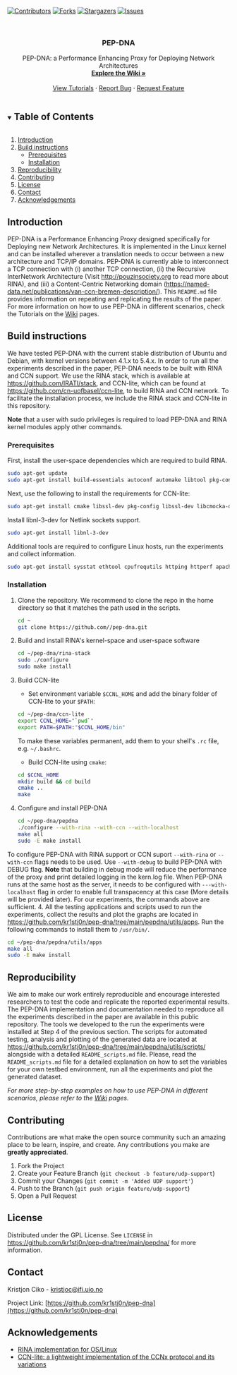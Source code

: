 <!-- PROJECT SHIELDS -->

[![Contributors][contributors-shield]][contributors-url]
[![Forks][forks-shield]][forks-url]
[![Stargazers][stars-shield]][stars-url]
[![Issues][issues-shield]][issues-url]

<!-- PROJECT LOGO -->
<br />
<p align="center">
  <h3 align="center">PEP-DNA</h3>

  <p align="center">
    PEP-DNA: a Performance Enhancing Proxy for Deploying Network Architectures
    <br />
    <a href="https://github.com/kr1stj0n/pep-dna/wiki"><strong>Explore the Wiki »</strong></a>
    <br />
    <br />
    <a href="https://github.com/kr1stj0n/pep-dna/wiki/Tutorials">View Tutorials</a>
    ·
    <a href="https://github.com/kr1stj0n/pep-dna/issues">Report Bug</a>
    ·
    <a href="https://github.com/kr1stj0n/pep-dna/issues">Request Feature</a>
  </p>
</p>


<!-- TABLE OF CONTENTS -->
<details open="open">
        <summary><h2 style="display: inline-block">Table of Contents</h2></summary>
        <ol>
        <li><a href="#introduction">Introduction</a></li>
        <li><a href="#build-instructions">Build instructions</a>
        <ul>
        <li><a href="#prerequisites">Prerequisites</a></li>
        <li><a href="#installation">Installation</a></li>
        </ul>
        </li>
        <li><a href="#reproducibility">Reproducibility</a></li>
        <li><a href="#contributing">Contributing</a></li>
        <li><a href="#license">License</a></li>
        <li><a href="#contact">Contact</a></li>
        <li><a href="#acknowledgements">Acknowledgements</a></li>
  </ol>
</details>


<!-- INTRODUCTION -->
## Introduction

PEP-DNA is a Performance Enhancing Proxy designed specifically for Deploying new Network Architectures. It is implemented in the Linux kernel and can be installed wherever a translation needs to occur between a new architecture and TCP/IP domains. PEP-DNA is currently able to interconnect a TCP connection with (i) another TCP connection, (ii) the Recursive InterNetwork Architecture (Visit http://pouzinsociety.org to read more about RINA), and (iii) a Content-Centric Networking domain (https://named-data.net/publications/van-ccn-bremen-description/). This `README.md` file provides information on repeating and replicating the results of the paper. For more information on how to use PEP-DNA in different scenarios, check the Tutorials on the <a href="https://github.com/kr1stj0n/pep-dna/wiki">Wiki</a> pages.

<!-- BUILD INSTRUCTIONS -->
## Build instructions

We have tested PEP-DNA with the current stable distribution of Ubuntu and Debian, with kernel versions between 4.1.x to 5.4.x. In order to run all the experiments described in the paper, PEP-DNA needs to be built with RINA and CCN support.
We use the RINA stack, which is available at https://github.com/IRATI/stack, and CCN-lite, which can be found at https://github.com/cn-uofbasel/ccn-lite, to build RINA and CCN network.
To facilitate the installation process, we include the RINA stack and CCN-lite in this repository.

**Note** that a user with sudo privileges is required to load PEP-DNA and RINA kernel modules apply other commands.

### Prerequisites

First, install the user-space dependencies which are required to build RINA.
   ```sh
   sudo apt-get update
   sudo apt-get install build-essentials autoconf automake libtool pkg-config git g++ libssl-dev protobuf-compiler libprotobuf-dev socat python python3 openjdk-11-jre openjdk-11-jdk linux-headers-$(uname -r)
   ```
Next, use the following to install the requirements for CCN-lite:
   ```sh
   sudo apt-get install cmake libssl-dev pkg-config libssl-dev libcmocka-dev
   ```
Install libnl-3-dev for Netlink sockets support.
   ```sh
   sudo apt-get install libnl-3-dev
   ```
Additional tools are required to configure Linux hosts, run the experiments and collect information.
   ```sh
   sudo apt-get install sysstat ethtool cpufrequtils httping httperf apache2
   ```

### Installation

1. Clone the repository. We recommend to clone the repo in the home directory so that it matches the path used in the scripts.
   ```bash
   cd ~
   git clone https://github.com//pep-dna.git
   ```
2. Build and install RINA's kernel-space and user-space software
   ```bash
   cd ~/pep-dna/rina-stack
   sudo ./configure
   sudo make install
   ```
3. Build CCN-lite
    - Set environment variable `$CCNL_HOME` and add the binary folder of CCN-lite to your `$PATH`:
    ```bash
    cd ~/pep-dna/ccn-lite
    export CCNL_HOME="`pwd`"
    export PATH=$PATH:"$CCNL_HOME/bin"
    ```
    To make these variables permanent, add them to your shell's `.rc` file, e.g. `~/.bashrc`.

    - Build CCN-lite using `cmake`:
    ```bash
    cd $CCNL_HOME
    mkdir build && cd build
    cmake ..
    make
    ```
4. Configure and install PEP-DNA
   ```bash
   cd ~/pep-dna/pepdna
   ./configure --with-rina --with-ccn --with-localhost
   make all
   sudo -E make install
   ```

To configure PEP-DNA with RINA support or CCN suport `--with-rina` or `--with-ccn` flags needs to be used. Use `--with-debug` to build PEP-DNA with DEBUG flag.
   **Note** that building in debug mode will reduce the performance of the proxy and print detailed logging in the kern.log file. When PEP-DNA runs at the same host as the server, it needs to be configured with `---with-localhost` flag in order to enable full transpacency at this case (More details will be provided later). For our experiments, the commands above are sufficient.
4. All the testing applications and scripts used to run the experiments, collect the results and plot the graphs are located in https://github.com/kr1stj0n/pep-dna/tree/main/pepdna/utils/apps. Run the following commands to install them to `/usr/bin/`.
   ```bash
   cd ~/pep-dna/pepdna/utils/apps
   make all
   sudo -E make install
   ```

<!-- USAGE EXAMPLES -->
## Reproducibility

We aim to make our work entirely reproducible and encourage interested researchers to test the code and replicate the reported experimental results. The PEP-DNA implementation and documentation needed to reproduce all the experiments described in the paper are available in this public repository. The tools we developed to the run the experiments were installed at Step 4 of the previous section. The scripts for automated testing, analysis and plotting of the generated data are located at https://github.com/kr1stj0n/pep-dna/tree/main/pepdna/utils/scripts/ alongside with a detailed `README_scripts.md` file.
Please, read the `README_scripts.md` file for a detailed explanation on how to set the variables for your own testbed environment, run all the experiments and plot the generated dataset.

_For more step-by-step examples on how to use PEP-DNA in different scenarios, please refer to the <a href="https://github.com/kr1stj0n/pep-dna/wiki">Wiki</a> pages._


<!-- CONTRIBUTING -->
## Contributing

Contributions are what make the open source community such an amazing place to be learn, inspire, and create. Any contributions you make are **greatly appreciated**.

1. Fork the Project
2. Create your Feature Branch (`git checkout -b feature/udp-support`)
3. Commit your Changes (`git commit -m 'Added UDP support'`)
4. Push to the Branch (`git push origin feature/udp-support`)
5. Open a Pull Request


<!-- LICENSE -->
## License

Distributed under the GPL License. See `LICENSE` in https://github.com/kr1stj0n/pep-dna/tree/main/pepdna/ for more information.


<!-- CONTACT -->
## Contact

Kristjon Ciko - kristjoc@ifi.uio.no

Project Link: [https://github.com/kr1stj0n/pep-dna](https://github.com/kr1stj0n/pep-dna)


<!-- ACKNOWLEDGEMENTS -->
## Acknowledgements

* [RINA implementation for OS/Linux](https://github.com/IRATI/stack)
* [CCN-lite: a lightweight implementation of the CCNx protocol and its variations](https://github.com/cn-uofbasel/ccn-lite)


<!-- MARKDOWN LINKS & IMAGES -->
<!-- https://www.markdownguide.org/basic-syntax/#reference-style-links -->
[contributors-shield]: https://img.shields.io/github/contributors/kr1stj0n/pep-dna.svg?style=for-the-badge
[contributors-url]: https://github.com/kr1stj0n/pep-dna/graphs/contributors
[forks-shield]: https://img.shields.io/github/forks/kr1stj0n/pep-dna.svg?style=for-the-badge
[forks-url]: https://github.com/kr1stj0n/pep-dna/network/members
[stars-shield]: https://img.shields.io/github/stars/kr1stj0n/pep-dna.svg?style=for-the-badge
[stars-url]: https://github.com/kr1stj0n/pep-dna/stargazers
[issues-shield]: https://img.shields.io/github/issues/kr1stj0n/pep-dna.svg?style=for-the-badge
[issues-url]: https://github.com/kr1stj0n/pep-dna/issues
